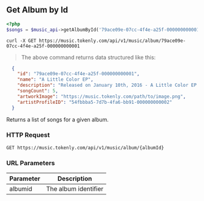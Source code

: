 ## Get Album by Id

```php
<?php
$songs = $music_api->getAlbumById('79ace09e-07cc-4f4e-a25f-000000000001');
```

```shell
curl -X GET https://music.tokenly.com/api/v1/music/album/79ace09e-07cc-4f4e-a25f-000000000001
```

> The above command returns data structured like this:

```json
  {
    "id": "79ace09e-07cc-4f4e-a25f-000000000001",
    "name": "A Little Color EP",
    "description": "Released on January 10th, 2016 - A Little Color EP is Adam B. Levine's first release of original music under the name "Mind To Matter" and on the website mindtomatter.org. ",
    "songCount": 5,
    "artworkImage": "https://music.tokenly.com/path/to/image.png",
    "artistProfileID": "54fbbba5-7d7b-4fa6-bb91-000000000002"
  }

```

Returns a list of songs for a given album.

### HTTP Request

`GET https://music.tokenly.com/api/v1/music/album/{albumId}`


### URL Parameters

Parameter | Description
--------- | -----------
albumid   | The album identifier

